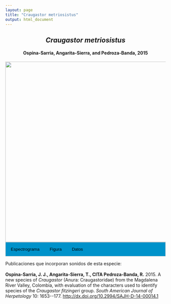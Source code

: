 ```yaml
---
layout: page
title: "Craugastor metriosistus"
output: html_document
---
```


<style>
/* Simplified CSS for tabs */
.tab {
  overflow: hidden;
  border: 1px solid #ccc;
  background-color: #0092ca;
}
.tab button {
  background-color: inherit;
  float: left;
  border: none;
  cursor: pointer;
  padding: 14px 16px;
  transition: background-color 0.3s;
}
.tab button:hover {
  background-color: #ddd;
}
.tab button.active {
  background-color: #ccc;
}
.tabcontent {
  display: none;
  padding: 6px 12px;
  border: 1px solid #ccc;
  border-top: none;
}
.audio-container {
  margin-bottom: 10px;
}
body h1 {
  display: none;
}
</style>

<script>
function openTab(evt, tabName) {
  document.querySelectorAll('.tabcontent').forEach(tab => tab.style.display = "none");
  document.querySelectorAll('.tablinks').forEach(link => link.classList.remove('active'));
  document.getElementById(tabName).style.display = "block";
  evt.currentTarget.classList.add('active');
}
</script>

<!-- Species presentation -->
<div style="text-align: center;">
  <h2><i>Craugastor metriosistus</i></h2>
  <h4>Ospina-Sarria, Angarita-Sierra, and Pedroza-Banda, 2015</h4>
  <img src="{{ site.baseurl }}/images/especie_Craugastor_metriosistus.png" style="width:15cm;">
</div>

<!-- Tabs section -->
<div class="tab">
  <button class="tablinks" onclick="openTab(event, 'EspectroLefr')">Espectrograma</button>
  <button class="tablinks" onclick="openTab(event, 'figLefr')">Figura</button>
  <button class="tablinks" onclick="openTab(event, 'tabLefr')">Datos</button>
</div>

<!-- Seccion Espectrograma -->
<div id="EspectroLefr" class="tabcontent" style="text-align: center;">
  <video width="100%" height="auto" controls>
    <source src="{{ site.baseurl }}/Espectrograms/dyna_Craugastor_metriosistus.mp4" type="video/mp4">
    Tu navegador no soporta el elemento de video.
  </video>
</div>

<!-- Seccion Figura -->
<div id="figLefr" class="tabcontent" style="text-align: center;">
  <img src="{{ site.baseurl }}/images/spec_Craugastor_metriosistus.png" style="width:15cm;">
</div>

<!-- Seccion Datos -->
<div id="tabLefr" class="tabcontent">
  <p>Figshare <a href="https://doi.org/10.6084/m9.figshare.27798534.v3">https://doi.org/10.6084/m9.figshare.27798534.v3</a>.</p>
</div>

Publicaciones que incorporan sonidos de esta especie:
<br><br>
<strong>Ospina-Sarria, J. J., Angarita-Sierra, T., CITA Pedroza-Banda, R.</strong> 2015. A new species of <i>Craugastor</i> (Anura: Craugastoridae) from the Magdalena River Valley, Colombia, with evaluation of the characters used to identify species of the <i>Craugastor fitzingeri</i> group. <i>South American Journal of Herpetology</i> 10: 1653--177. <a href="http://dx.doi.org/10.2994/SAJH-D-14-00014.1 ">http://dx.doi.org/10.2994/SAJH-D-14-00014.1</a>
